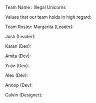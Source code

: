 Team Name : Illegal Unicorns

Values that our team holds in high regard:

Team Roster:
Margarita (Leader):
  


Josh (Leader):



Karan (Dev):



Amita (Dev):



Yujie (Dev):



Alex (Dev):



Anoop (Dev):



Calvin (Designer):
